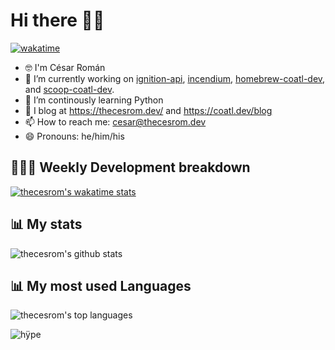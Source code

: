 # Hi there 👋🏽

[![wakatime](https://wakatime.com/badge/user/1565ca63-78db-481d-aada-1d24d435448f.svg)](https://wakatime.com/@1565ca63-78db-481d-aada-1d24d435448f)

<!--
**thecesrom/thecesrom** is a ✨ _special_ ✨ repository because its `README.md` (this file) appears on your GitHub profile.

Here are some ideas to get you started:
-->

- 🤓 I'm César Román
- 🔭 I’m currently working on [ignition-api](https://github.com/ignition-api), [incendium](https://github.com/thecesrom/incendium), [homebrew-coatl-dev](https://github.com/coatl-dev/homebrew-coatl-dev/), and [scoop-coatl-dev](https://github.com/coatl-dev/scoop-coatl-dev/).
- 🌱 I’m continously learning Python
- 📖 I blog at <https://thecesrom.dev/> and <https://coatl.dev/blog>
- 📫 How to reach me: <cesar@thecesrom.dev>
- 😄 Pronouns: he/him/his

## 👨🏽‍💻 Weekly Development breakdown

[![thecesrom's wakatime stats](https://github-readme-stats-thecesrom.vercel.app/api/wakatime?username=thecesrom&layout=compact&theme=github_dark)](https://wakatime.com/@thecesrom)

## 📊 My stats

![thecesrom's github stats](https://github-readme-stats-thecesrom.vercel.app/api?username=thecesrom&count_private=true&show_icons=true&include_all_commits=true&theme=github_dark)

## 📊 My most used Languages

![thecesrom's top languages](https://github-readme-stats-thecesrom.vercel.app/api/top-langs/?username=thecesrom&layout=compact&theme=github_dark)

![hÿpe](https://hit.yhype.me/github/profile?user_id=19418023)

